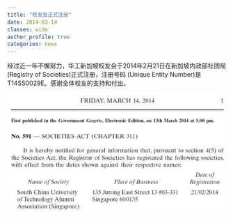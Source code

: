 ```yaml
---
title: "校友会正式注册"
date: 2014-03-14
classes: wide
author_profile: true
categories: news
---
```


经过近一年不懈努力，华工新加坡校友会于2014年2月21日在新加坡内政部社团局 (Registry of Societies)正式注册，注册号码 (Unique Entity Number)是 T14SS0029E。感谢全体校友的支持和付出。

![](/assets/images/20140314.jpg)

